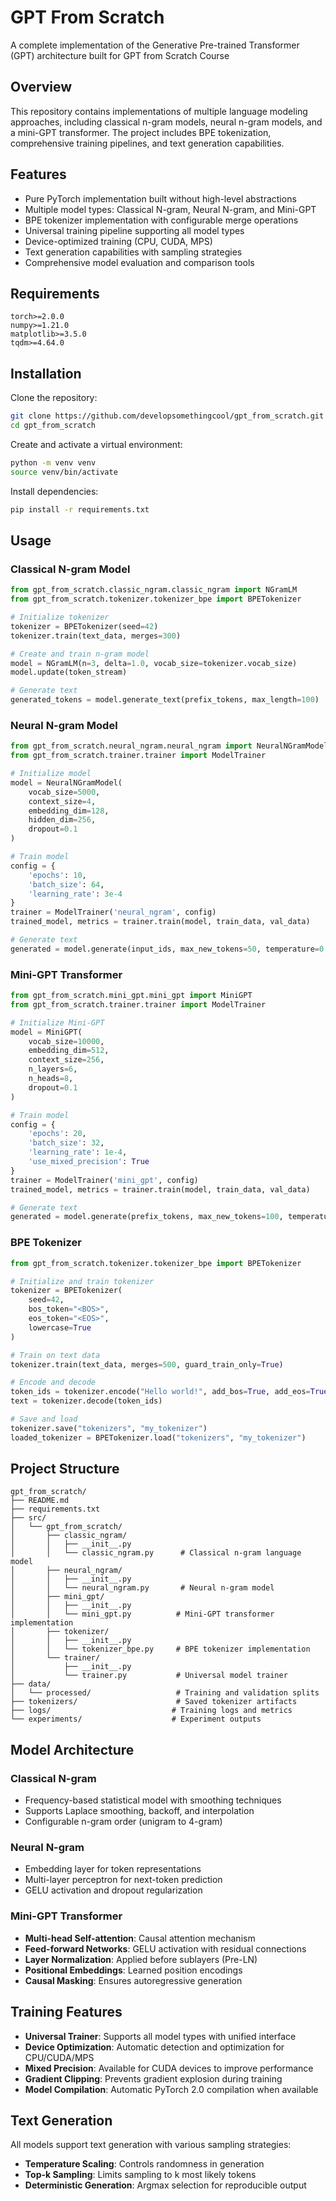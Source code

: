 # GPT From Scratch

A complete implementation of the Generative Pre-trained Transformer (GPT) architecture built for GPT from Scratch Course

## Overview

This repository contains implementations of multiple language modeling approaches, including classical n-gram models, neural n-gram models, and a mini-GPT transformer. The project includes BPE tokenization, comprehensive training pipelines, and text generation capabilities.

## Features

- Pure PyTorch implementation built without high-level abstractions
- Multiple model types: Classical N-gram, Neural N-gram, and Mini-GPT
- BPE tokenizer implementation with configurable merge operations
- Universal training pipeline supporting all model types
- Device-optimized training (CPU, CUDA, MPS)
- Text generation capabilities with sampling strategies
- Comprehensive model evaluation and comparison tools

## Requirements

```
torch>=2.0.0
numpy>=1.21.0
matplotlib>=3.5.0
tqdm>=4.64.0
```

## Installation

Clone the repository:
```bash
git clone https://github.com/developsomethingcool/gpt_from_scratch.git
cd gpt_from_scratch
```

Create and activate a virtual environment:
```bash
python -m venv venv
source venv/bin/activate  
```

Install dependencies:
```bash
pip install -r requirements.txt
```

## Usage

### Classical N-gram Model

```python
from gpt_from_scratch.classic_ngram.classic_ngram import NGramLM
from gpt_from_scratch.tokenizer.tokenizer_bpe import BPETokenizer

# Initialize tokenizer
tokenizer = BPETokenizer(seed=42)
tokenizer.train(text_data, merges=300)

# Create and train n-gram model
model = NGramLM(n=3, delta=1.0, vocab_size=tokenizer.vocab_size)
model.update(token_stream)

# Generate text
generated_tokens = model.generate_text(prefix_tokens, max_length=100)
```

### Neural N-gram Model

```python
from gpt_from_scratch.neural_ngram.neural_ngram import NeuralNGramModel
from gpt_from_scratch.trainer.trainer import ModelTrainer

# Initialize model
model = NeuralNGramModel(
    vocab_size=5000,
    context_size=4,
    embedding_dim=128,
    hidden_dim=256,
    dropout=0.1
)

# Train model
config = {
    'epochs': 10,
    'batch_size': 64,
    'learning_rate': 3e-4
}
trainer = ModelTrainer('neural_ngram', config)
trained_model, metrics = trainer.train(model, train_data, val_data)

# Generate text
generated = model.generate(input_ids, max_new_tokens=50, temperature=0.8)
```

### Mini-GPT Transformer

```python
from gpt_from_scratch.mini_gpt.mini_gpt import MiniGPT
from gpt_from_scratch.trainer.trainer import ModelTrainer

# Initialize Mini-GPT
model = MiniGPT(
    vocab_size=10000,
    embedding_dim=512,
    context_size=256,
    n_layers=6,
    n_heads=8,
    dropout=0.1
)

# Train model
config = {
    'epochs': 20,
    'batch_size': 32,
    'learning_rate': 1e-4,
    'use_mixed_precision': True
}
trainer = ModelTrainer('mini_gpt', config)
trained_model, metrics = trainer.train(model, train_data, val_data)

# Generate text
generated = model.generate(prefix_tokens, max_new_tokens=100, temperature=0.8, top_k=50)
```

### BPE Tokenizer

```python
from gpt_from_scratch.tokenizer.tokenizer_bpe import BPETokenizer

# Initialize and train tokenizer
tokenizer = BPETokenizer(
    seed=42,
    bos_token="<BOS>",
    eos_token="<EOS>",
    lowercase=True
)

# Train on text data
tokenizer.train(text_data, merges=500, guard_train_only=True)

# Encode and decode
token_ids = tokenizer.encode("Hello world!", add_bos=True, add_eos=True)
text = tokenizer.decode(token_ids)

# Save and load
tokenizer.save("tokenizers", "my_tokenizer")
loaded_tokenizer = BPETokenizer.load("tokenizers", "my_tokenizer")
```

## Project Structure

```
gpt_from_scratch/
├── README.md
├── requirements.txt
├── src/
│   └── gpt_from_scratch/
│       ├── classic_ngram/
│       │   ├── __init__.py
│       │   └── classic_ngram.py      # Classical n-gram language model
│       ├── neural_ngram/
│       │   ├── __init__.py
│       │   └── neural_ngram.py       # Neural n-gram model
│       ├── mini_gpt/
│       │   ├── __init__.py
│       │   └── mini_gpt.py          # Mini-GPT transformer implementation
│       ├── tokenizer/
│       │   ├── __init__.py
│       │   └── tokenizer_bpe.py     # BPE tokenizer implementation
│       └── trainer/
│           ├── __init__.py
│           └── trainer.py           # Universal model trainer
├── data/
│   └── processed/                   # Training and validation splits
├── tokenizers/                      # Saved tokenizer artifacts
├── logs/                           # Training logs and metrics
└── experiments/                    # Experiment outputs
```

## Model Architecture

### Classical N-gram
- Frequency-based statistical model with smoothing techniques
- Supports Laplace smoothing, backoff, and interpolation
- Configurable n-gram order (unigram to 4-gram)

### Neural N-gram
- Embedding layer for token representations
- Multi-layer perceptron for next-token prediction
- GELU activation and dropout regularization

### Mini-GPT Transformer
- **Multi-head Self-attention**: Causal attention mechanism
- **Feed-forward Networks**: GELU activation with residual connections
- **Layer Normalization**: Applied before sublayers (Pre-LN)
- **Positional Embeddings**: Learned position encodings
- **Causal Masking**: Ensures autoregressive generation

## Training Features

- **Universal Trainer**: Supports all model types with unified interface
- **Device Optimization**: Automatic detection and optimization for CPU/CUDA/MPS
- **Mixed Precision**: Available for CUDA devices to improve performance
- **Gradient Clipping**: Prevents gradient explosion during training
- **Model Compilation**: Automatic PyTorch 2.0 compilation when available

## Text Generation

All models support text generation with various sampling strategies:
- **Temperature Scaling**: Controls randomness in generation
- **Top-k Sampling**: Limits sampling to k most likely tokens
- **Deterministic Generation**: Argmax selection for reproducible output

